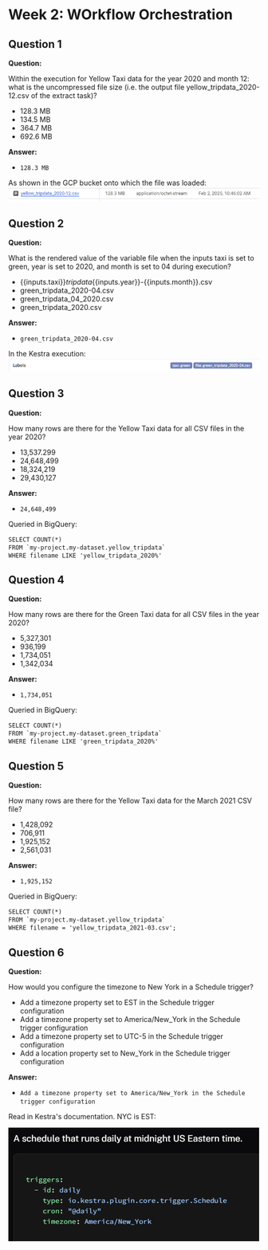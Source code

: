 
# Week 2: WOrkflow Orchestration

## Question 1

**Question:**

Within the execution for Yellow Taxi data for the year 2020 and month 12: what is the uncompressed file size (i.e. the output file yellow_tripdata_2020-12.csv of the extract task)?

- 128.3 MB
- 134.5 MB
- 364.7 MB
- 692.6 MB

**Answer:**
- `128.3 MB`

As shown in the GCP bucket onto which the file was loaded:
![alt text](image.png)


## Question 2

**Question:**

What is the rendered value of the variable file when the inputs taxi is set to green, year is set to 2020, and month is set to 04 during execution?

- {{inputs.taxi}}_tripdata_{{inputs.year}}-{{inputs.month}}.csv
- green_tripdata_2020-04.csv
- green_tripdata_04_2020.csv
- green_tripdata_2020.csv

**Answer:**
- `green_tripdata_2020-04.csv`

In the Kestra execution:
![alt text](image-1.png)


## Question 3

**Question:**

How many rows are there for the Yellow Taxi data for all CSV files in the year 2020?

- 13,537.299
- 24,648,499
- 18,324,219
- 29,430,127

**Answer:**
- `24,648,499`

Queried in BigQuery: 
```
SELECT COUNT(*)
FROM `my-project.my-dataset.yellow_tripdata`
WHERE filename LIKE 'yellow_tripdata_2020%'
```

## Question 4

**Question:**

How many rows are there for the Green Taxi data for all CSV files in the year 2020?

- 5,327,301
- 936,199
- 1,734,051
- 1,342,034

**Answer:**
- `1,734,051`

Queried in BigQuery: 
```
SELECT COUNT(*)
FROM `my-project.my-dataset.green_tripdata`
WHERE filename LIKE 'green_tripdata_2020%'
```

## Question 5

**Question:**

How many rows are there for the Yellow Taxi data for the March 2021 CSV file?

- 1,428,092
- 706,911
- 1,925,152
- 2,561,031

**Answer:**
- `1,925,152`

Queried in BigQuery: 
```
SELECT COUNT(*)
FROM `my-project.my-dataset.yellow_tripdata`
WHERE filename = 'yellow_tripdata_2021-03.csv';
```


## Question 6

**Question:**

How would you configure the timezone to New York in a Schedule trigger?

- Add a timezone property set to EST in the Schedule trigger configuration
- Add a timezone property set to America/New_York in the Schedule trigger configuration
- Add a timezone property set to UTC-5 in the Schedule trigger configuration
- Add a location property set to New_York in the Schedule trigger configuration

**Answer:**
- `Add a timezone property set to America/New_York in the Schedule trigger configuration`

Read in Kestra's documentation. NYC is EST:

![alt text](image-2.png)

